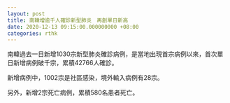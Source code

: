 ```yaml
---
layout: post
title: 南韓增逾千人確診新型肺炎　再創單日新高
date: 2020-12-13 09:15:00.000000000 +08:00
categories: rthk
---
```


南韓過去一日新增1030宗新型肺炎確診病例，是當地出現首宗病例以來，首次單日新增病例破千宗，累積42766人確診。

新增病例中，1002宗是社區感染，境外輸入病例有28宗。

另外，新增2宗死亡病例，累積580名患者死亡。
